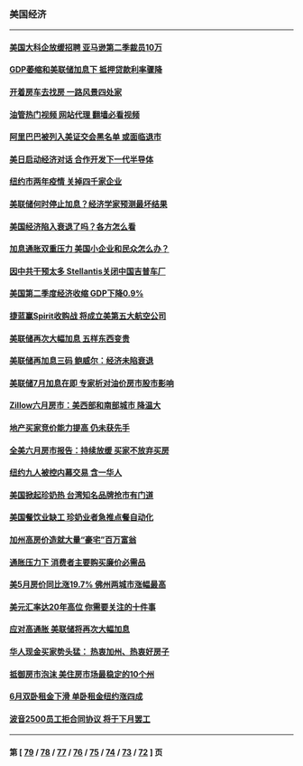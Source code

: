 ### 美国经济
---
#### [美国大科企放缓招聘 亚马逊第二季裁员10万](../../pages/ncid1078158/n13792044.md?07310445) 
#### [GDP萎缩和美联储加息下 抵押贷款利率骤降](../../pages/ncid1078158/n13791979.md?07310445) 
#### [开着房车去找房 一路风景四处家](../../pages/ncid1078158/n13791997.md?07310445) 
#### [油管热门视频 网站代理 翻墙必看视频](http://209.222.30.114:81/youtube.html?07310445)
#### [阿里巴巴被列入美证交会黑名单 或面临退市](../../pages/ncid1078158/n13791857.md?07310445) 
#### [美日启动经济对话 合作开发下一代半导体](../../pages/ncid1078158/n13791852.md?07310445) 
#### [纽约市两年疫情 关掉四千家企业](../../pages/ncid1078158/n13791387.md?07310445) 
#### [美联储何时停止加息？经济学家预测最坏结果](../../pages/ncid1078158/n13791306.md?07310445) 
#### [美国经济陷入衰退了吗？各方怎么看](../../pages/ncid1078158/n13791167.md?07310445) 
#### [加息通胀双重压力 美国小企业和民众怎么办？](../../pages/ncid1078158/n13791154.md?07310445) 
#### [因中共干预太多 Stellantis关闭中国吉普车厂](../../pages/ncid1078158/n13791107.md?07310445) 
#### [美国第二季度经济收缩 GDP下降0.9%](../../pages/ncid1078158/n13791046.md?07310445) 
#### [捷蓝赢Spirit收购战 将成立美第五大航空公司](../../pages/ncid1078158/n13790940.md?07310445) 
#### [美联储再次大幅加息 五样东西变贵](../../pages/ncid1078158/n13790334.md?07310445) 
#### [美联储再加息三码 鲍威尔：经济未陷衰退](../../pages/ncid1078158/n13790265.md?07310445) 
#### [美联储7月加息在即 专家析对油价房市股市影响](../../pages/ncid1078158/n13790209.md?07310445) 
#### [Zillow六月房市：美西部和南部城市 降温大](../../pages/ncid1078158/n13789839.md?07310445) 
#### [地产买家竞价能力提高 仍未获先手](../../pages/ncid1078158/n13789813.md?07310445) 
#### [全美六月房市报告：持续放缓 买家不放弃买房](../../pages/ncid1078158/n13789828.md?07310445) 
#### [纽约九人被控内幕交易 含一华人](../../pages/ncid1078158/n13789773.md?07310445) 
#### [美国掀起珍奶热 台湾知名品牌抢市有门道](../../pages/ncid1078158/n13789782.md?07310445) 
#### [美国餐饮业缺工 珍奶业者急推点餐自动化](../../pages/ncid1078158/n13789775.md?07310445) 
#### [加州高房价造就大量“豪宅”百万富翁](../../pages/ncid1078158/n13789685.md?07310445) 
#### [通胀压力下 消费者主要购买廉价必需品](../../pages/ncid1078158/n13789622.md?07310445) 
#### [美5月房价同比涨19.7% 佛州两城市涨幅最高](../../pages/ncid1078158/n13789550.md?07310445) 
#### [美元汇率达20年高位 你需要关注的十件事](../../pages/ncid1078158/n13788920.md?07310445) 
#### [应对高通胀 美联储将再次大幅加息](../../pages/ncid1078158/n13788963.md?07310445) 
#### [华人现金买家势头猛： 热衷加州、热衷好房子](../../pages/ncid1078158/n13788942.md?07310445) 
#### [抵御房市泡沫 美住房市场最稳定的10个州](../../pages/ncid1078158/n13784110.md?07310445) 
#### [6月双卧租金下滑 单卧租金纽约涨四成](../../pages/ncid1078158/n13788474.md?07310445) 
#### [波音2500员工拒合同协议 将于下月罢工](../../pages/ncid1078158/n13788496.md?07310445) 

---
#### 第 [ [79](./79.md?07310445) / [78](./78.md?07310445) / [77](./77.md?07310445) / [76](./76.md?07310445) / [75](./75.md?07310445) / [74](./74.md?07310445) / [73](./73.md?07310445) / [72](./72.md?07310445) ] 页
